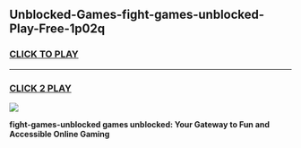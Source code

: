 
## Unblocked-Games-fight-games-unblocked-Play-Free-1p02q
<h3>
<a href="https://premium76.site?title=fight-games-unblocked&ref=17A">CLICK TO PLAY</a></h3>
<hr>

<h3>
<a href="https://premium76.site?title=fight-games-unblocked&ref=17A">CLICK 2 PLAY</a>
  
</h3>

<a href="https://premium76.site?title=fight-games-unblocked&ref=17A"><img src="https://clearcache.store/games.png"></a>


**fight-games-unblocked games unblocked: Your Gateway to Fun and Accessible Online Gaming**
